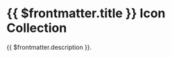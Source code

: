 # {{ $frontmatter.title }} Icon Collection

<span class="tm-lead">{{ $frontmatter.description }}.</span>